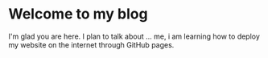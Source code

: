 # Welcome to my blog

I'm glad you are here. I plan to talk about ... me, i am learning how to deploy my website on the internet through GitHub pages.
